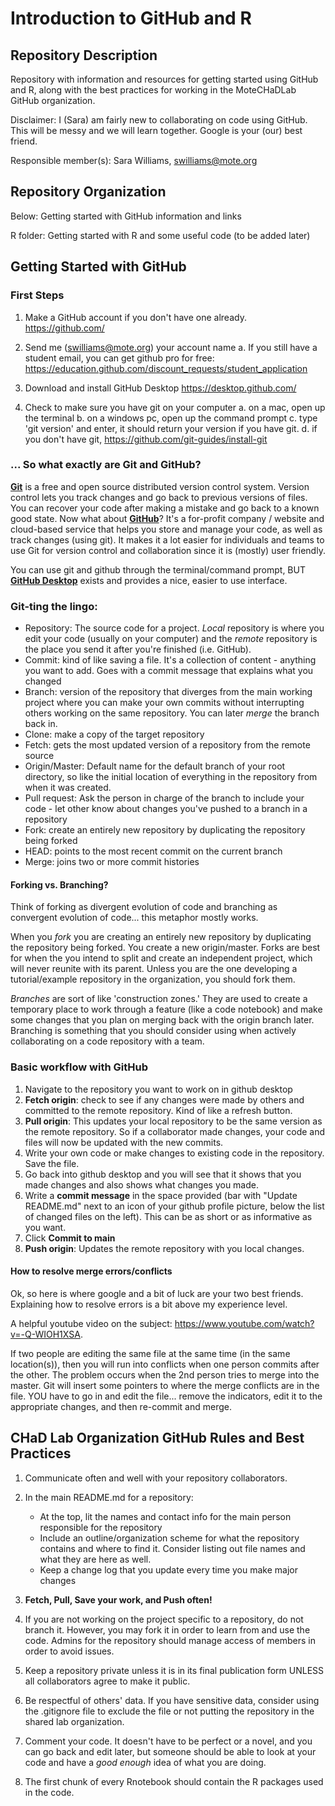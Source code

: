 # Introduction to GitHub and R
 
## Repository Description

 Repository with information and resources for getting started using GitHub and R, along with the best practices for working in the MoteCHaDLab GitHub organization. 
 
 Disclaimer: I (Sara) am fairly new to collaborating on code using GitHub. This will be messy and we will learn together. Google is your (our) best friend.
 
 Responsible member(s): Sara Williams, swilliams@mote.org

## Repository Organization

Below: Getting started with GitHub information and links

R folder: Getting started with R and some useful code (to be added later)

## Getting Started with GitHub

### First Steps

1. Make a GitHub account if you don't have one already. https://github.com/

2. Send me (swilliams@mote.org) your account name
  a. If you still have a student email, you can get github pro for free: https://education.github.com/discount_requests/student_application

3. Download and install GitHub Desktop https://desktop.github.com/

4. Check to make sure you have git on your computer
  a. on a mac, open up the terminal
  b. on a windows pc, open up the command prompt
  c. type 'git version' and enter, it should return your version if you have git.
  d. if you don't have git, https://github.com/git-guides/install-git 
  
### ... So what exactly are Git and GitHub?

**[Git](https://git-scm.com)** is a free and open source distributed version control system. Version control lets you track changes and go back to previous versions of files. You can recover your code after making a mistake and go back to a known good state. Now what about **[GitHub](https://github.com)**? It's a for-profit company / website and cloud-based service that helps you store and manage your code, as well as track changes (using git). It makes it a lot easier for individuals and teams to use Git for version control and collaboration since it is (mostly) user friendly. 

You can use git and github through the terminal/command prompt, BUT **[GitHub Desktop](https://desktop.github.com/)** exists and provides a nice, easier to use interface. 

### Git-ting the lingo:

* Repository: The source code for a project. *Local* repository is where you edit your code (usually on your computer) and the *remote* repository is the place you send it after you're finished (i.e. GitHub).
* Commit: kind of like saving a file. It's a collection of content - anything you want to add. Goes with a commit message that explains what you changed
* Branch: version of the repository that diverges from the main working project where you can make your own commits without interrupting others working on the same repository. You can later *merge* the branch back in.
* Clone: make a copy of the target repository
* Fetch: gets the most updated version of a repository from the remote source
* Origin/Master: Default name for the default branch of your root directory, so like the initial location of everything in the repository from when it was created.
* Pull request: Ask the person in charge of the branch to include your code - let other know about changes you've pushed to a branch in a repository
* Fork: create an entirely new repository by duplicating the repository being forked
* HEAD: points to the most recent commit on the current branch
* Merge: joins two or more commit histories

#### Forking vs. Branching?

Think of forking as divergent evolution of code and branching as convergent evolution of code... this metaphor mostly works. 

When you *fork* you are creating an entirely new repository by duplicating the repository being forked. You create a new origin/master. Forks are best for when the you intend to split and create an independent project, which will never reunite with its parent. Unless you are the one developing a tutorial/example repository in the organization, you should fork them. 

*Branches* are sort of like 'construction zones.' They are used to create a temporary place to work through a feature (like a code notebook) and make some changes that you plan on merging back with the origin branch later. Branching is something that you should consider using when actively collaborating on a code repository with a team.

### Basic workflow with GitHub

1. Navigate to the repository you want to work on in github desktop
2. **Fetch origin**: check to see if any changes were made by others and committed to the remote repository. Kind of like a refresh button.
3. **Pull origin**: This updates your local repository to be the same version as the remote repository. So if a collaborator made changes, your code and files will now be updated with the new commits. 
4. Write your own code or make changes to existing code in the repository. Save the file.
5. Go back into github desktop and you will see that it shows that you made changes and also shows what changes you made. 
6. Write a **commit message** in the space provided (bar with "Update README.md" next to an icon of your github profile picture, below the list of changed files on the left). This can be as short or as informative as you want.
7. Click **Commit to main**
8. **Push origin**: Updates the remote repository with you local changes.

#### How to resolve merge errors/conflicts

Ok, so here is where google and a bit of luck are your two best friends. Explaining how to resolve errors is a bit above  my experience level. 

A helpful youtube video on the subject: https://www.youtube.com/watch?v=-Q-WIOH1XSA.

If two people are editing the same file at the same time (in the same location(s)), then you will run into conflicts when one person commits after the other. The problem occurs when the 2nd person tries to merge into the master. Git will insert some pointers to where the merge conflicts are in the file. YOU have to go in and edit the file... remove the indicators, edit it to the appropriate changes, and then re-commit and merge. 

## CHaD Lab Organization GitHub Rules and Best Practices

1. Communicate often and well with your repository collaborators.
2. In the main README.md for a repository:

    * At the top, lit the names and contact info for the main person responsible for the repository
    * Include an outline/organization scheme for what the repository contains and where to find it. Consider listing out file names and what they are here as well.
    * Keep a change log that you update every time you make major changes
3. **Fetch, Pull, Save your work, and Push often!**
4. If you are not working on the project specific to a repository, do not branch it. However, you may fork it in order to learn from and use the code. Admins for the repository should manage access of members in order to avoid issues.
5. Keep a repository private unless it is in its final publication form UNLESS all collaborators agree to make it public. 
6. Be respectful of others' data. If you have sensitive data, consider using the .gitignore file to exclude the file or not putting the repository in the shared lab organization. 
7. Comment your code. It doesn't have to be perfect or a novel, and you can go back and edit later, but someone should be able to look at your code and have a *good enough* idea of what you are doing.
8. The first chunk of every Rnotebook should contain the R packages used in the code. 


